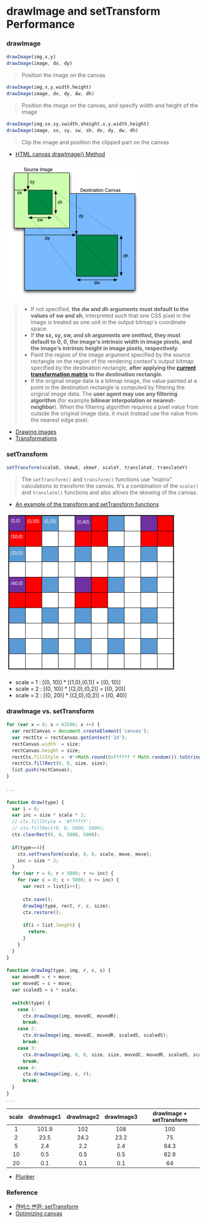 # drawImage and setTransform Performance

### drawImage

```javascript
drawImage(img,x,y)
drawImage(image, dx, dy)
```
> Position the image on the canvas

```javascript
drawImage(img,x,y,width,height)
drawImage(image, dx, dy, dw, dh)
```
> Position the image on the canvas, and specify width and height of the image

```javascript
drawImage(img,sx,sy,swidth,sheight,x,y,width,height)
drawImage(image, sx, sy, sw, sh, dx, dy, dw, dh)
```
> Clip the image and position the clipped part on the canvas

* [HTML canvas drawImage() Method](http://www.w3schools.com/tags/canvas_drawimage.asp)

![drawImage.png](../img/Canvas/drawImage-and-setTransform-performance/drawImage.png)

> * If not specified, **the dw and dh arguments must default to the values of sw and sh**, interpreted such that one CSS pixel in the image is treated as one unit in the output bitmap's coordinate space.
> * If **the sx, sy, sw, and sh arguments are omitted, they must default to 0, 0, the image's intrinsic width in image pixels, and the image's intrinsic height in image pixels, respectively**.
> * Paint the region of the image argument specified by the source rectangle on the region of the rendering context's output bitmap specified by the destination rectangle, **after applying the [current transformation matrix](https://html.spec.whatwg.org/multipage/scripting.html#current-transformation-matrix) to the destination rectangle**.
> * If the original image data is a bitmap image, the value painted at a point in the destination rectangle is computed by filtering the original image data. The **user agent may use any filtering algorithm** (for example **bilinear interpolation or nearest-neighbor**). When the filtering algorithm requires a pixel value from outside the original image data, it must instead use the value from the nearest edge pixel.

* [Drawing images](https://html.spec.whatwg.org/multipage/scripting.html#dom-context-2d-drawimage)
* [Transformations](https://html.spec.whatwg.org/multipage/scripting.html#current-transformation-matrix)

### setTransform

```javascript
setTransform(scaleX, skewX, skewY, scaleY, translateX, translateY)
```

> The ``setTransform()`` and ``transform()`` functions use "matrix" calculations to transform the canvas. It's a combination of the ``scale()`` and ``translate()`` functions and also allows the skewing of the canvas.

* [An example of the transform and setTransform functions](http://www.rgraph.net/blog/2013/february/an-example-of-the-html5-canvas-transform-function.html)

![transform.PNG](../img/Canvas/drawImage-and-setTransform-performance/transform.PNG)

* scale = 1 : [(0, 10)] * [(1,0),(0,1)] = [(0, 10)]
* scale = 2 : [(0, 10)] * [(2,0),(0,2)] = [(0, 20)]
* scale = 2 : [(0, 20)] * [(2,0),(0,2)] = [(0, 40)]

### drawImage vs. setTransform

```javascript
for (var x = 0; x < 62500; x ++) {
  var rectCanvas = document.createElement('canvas');
  var rectCtx = rectCanvas.getContext('2d');
  rectCanvas.width  = size;
  rectCanvas.height = size;
  rectCtx.fillStyle = '#'+Math.round(0xffffff * Math.random()).toString(16);
  rectCtx.fillRect(0, 0, size, size);
  list.push(rectCanvas);
}

...

function draw(type) {
  var i = 0;
  var inc = size * scale * 2;
  // ctx.fillStyle = '#ffffff';
  // ctx.fillRect(0, 0, 5000, 5000);
  ctx.clearRect(0, 0, 5000, 5000);

  if(type==4){
    ctx.setTransform(scale, 0, 0, scale, move, move);
    inc = size * 2;
  }
  for (var r = 0; r < 5000; r += inc) {
    for (var c = 0; c < 5000; c += inc) {
      var rect = list[i++];
      
      ctx.save();
      drawImg(type, rect, r, c, size);
      ctx.restore();
      
      if(i > list.length) {
        return;
      }
    }
  }
}

function drawImg(type, img, r, c, s) {
  var movedR = r + move;
  var movedC = c + move;
  var scaledS = s * scale;
 
  switch(type) {
    case 1:
      ctx.drawImage(img, movedC, movedR);
      break;
    case 2:
      ctx.drawImage(img, movedC, movedR, scaledS, scaledS);
      break;
    case 3:
      ctx.drawImage(img, 0, 0, size, size, movedC, movedR, scaledS, scaledS);
      break;
    case 4:
      ctx.drawImage(img, c, r);
      break;
  }
}
...
```

| scale | drawImage1 | drawImage2 | drawImage3 | drawImage + setTransform |
| :---: | :---: | :---: | :---: | :---: |
| 1 | 101.9 | 102 | 108 | 100 |
| 2 | 23.5 | 24.2 | 23.2 | 75 |
| 5 | 2.4 | 2.2 | 2.4 | 64.3 |
| 10 | 0.5 | 0.5 | 0.5 | 62.9 |
| 20 | 0.1 | 0.1 | 0.1 | 64 |

* [Plunker](https://embed.plnkr.co/KDhwFwM4RYgYLo1HxyAQ/)

### Reference

* [캔버스 변환: setTransform](http://rayuela.kr/htmlcss/post1082/)
* [Optimizing canvas](https://developer.mozilla.org/ko/docs/Web/API/Canvas_API/Tutorial/Optimizing_canvas)